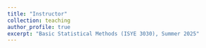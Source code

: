 ```yaml
---
title: "Instructor"
collection: teaching
author_profile: true
excerpt: "Basic Statistical Methods (ISYE 3030), Summer 2025"
---
```


